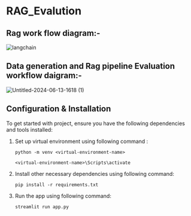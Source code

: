 # RAG_Evalution


## Rag work flow diagram:-
![langchain](https://github.com/darshbaxi/athinatest/assets/119887723/17ef7c89-d1f5-4f56-89f8-82acdb9d3db8)


## Data generation and Rag pipeline Evaluation workflow daigram:-
![Untitled-2024-06-13-1618 (1)](https://github.com/darshbaxi/athinatest/assets/119887723/d58b6a27-aa7f-45e9-8e0c-977c3ef099e9)

## Configuration & Installation
To get started with project, ensure you have the following dependencies and tools installed:
1. Set up virtual environment using following command :
   ```
   python -m venv <virtual-environment-name>

   <virtual-environment-name>\Scripts\activate

   ```

2. Install other necessary dependencies using following command:
   ```
   pip install -r requirements.txt

   ```
3. Run the app using following command:
   ```
   streamlit run app.py

   ```
